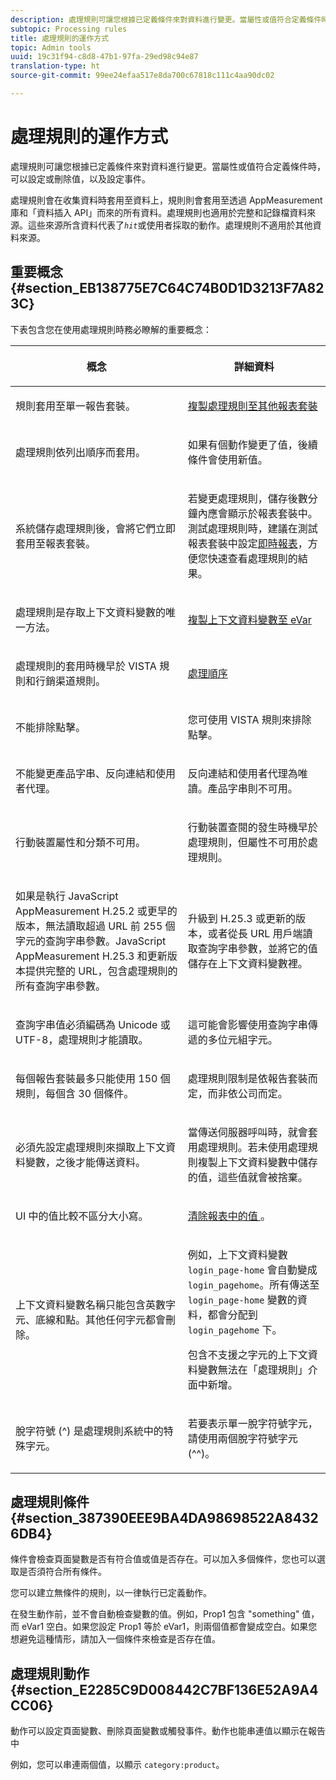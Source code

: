 ```yaml
---
description: 處理規則可讓您根據已定義條件來對資料進行變更。當屬性或值符合定義條件時，可以設定或刪除值，以及設定事件。
subtopic: Processing rules
title: 處理規則的運作方式
topic: Admin tools
uuid: 19c31f94-c8d8-47b1-97fa-29ed98c94e87
translation-type: ht
source-git-commit: 99ee24efaa517e8da700c67818c111c4aa90dc02

---
```



# 處理規則的運作方式

處理規則可讓您根據已定義條件來對資料進行變更。當屬性或值符合定義條件時，可以設定或刪除值，以及設定事件。

處理規則會在收集資料時套用至資料上，規則則會套用至透過 AppMeasurement 庫和「資料插入 API」而來的所有資料。處理規則也適用於完整和記錄檔資料來源。這些來源所含資料代表了&#x200B;*`hit`*&#x200B;或使用者採取的動作。處理規則不適用於其他資料來源。

## 重要概念 {#section_EB138775E7C64C74B0D1D3213F7A823C}

下表包含您在使用處理規則時務必瞭解的重要概念：

<table id="table_287C606AE26E47AA8F737411990ACEB2"> 
 <thead> 
  <tr> 
   <th colname="col1" class="entry"> <p>概念 </p> </th> 
   <th colname="col2" class="entry"> <p>詳細資料 </p> </th> 
  </tr> 
 </thead>
 <tbody> 
  <tr> 
   <td colname="col1"> <p>規則套用至單一報告套裝。 </p> </td> 
   <td colname="col2"> <p> <a href="/help/admin/admin/c-processing-rules/c-processing-rules-configuration/t-processing-rules-copy-to-rs.md"> 複製處理規則至其他報表套裝 </a> </p> </td> 
  </tr> 
  <tr> 
   <td colname="col1"> <p>處理規則依列出順序而套用。 </p> </td> 
   <td colname="col2"> <p>如果有個動作變更了值，後續條件會使用新值。 </p> </td> 
  </tr> 
  <tr> 
   <td colname="col1"> <p>系統儲存處理規則後，會將它們立即套用至報表套裝。 </p> </td> 
   <td colname="col2"> <p>若變更處理規則，儲存後數分鐘內應會顯示於報表套裝中。測試處理規則時，建議在測試報表套裝中設定<a href="/help/admin/admin/realtime/t-realtime-admin.md">即時報表</a>，方便您快速查看處理規則的結果。 </p> </td> 
  </tr> 
  <tr> 
   <td colname="col1"> <p>處理規則是存取上下文資料變數的唯一方法。 </p> </td> 
   <td colname="col2"> <p> <a href="/help/admin/admin/c-processing-rules/processing-rules-examples/processing-rules-copy-context-data.md">複製上下文資料變數至 eVar</a> </p> </td> 
  </tr> 
  <tr> 
   <td colname="col1"> <p>處理規則的套用時機早於 VISTA 規則和行銷渠道規則。 </p> </td> 
   <td colname="col2"> <p> <a href="/help/admin/admin/c-processing-rules/c-processing-rules-configuration/processing-rule-order.md"> 處理順序 </a> </p> </td> 
  </tr> 
  <tr> 
   <td colname="col1"> <p>不能排除點擊。 </p> </td> 
   <td colname="col2"> <p>您可使用 VISTA 規則來排除點擊。 </p> </td> 
  </tr> 
  <tr> 
   <td colname="col1"> <p>不能變更產品字串、反向連結和使用者代理。 </p> </td> 
   <td colname="col2"> <p>反向連結和使用者代理為唯讀。產品字串則不可用。 </p> </td> 
  </tr> 
  <tr> 
   <td colname="col1"> <p>行動裝置屬性和分類不可用。 </p> </td> 
   <td colname="col2"> <p>行動裝置查閱的發生時機早於處理規則，但屬性不可用於處理規則。 </p> </td> 
  </tr> 
  <tr> 
   <td colname="col1"> <p>如果是執行 JavaScript AppMeasurement H.25.2 或更早的版本，無法讀取超過 URL 前 255 個字元的查詢字串參數。JavaScript AppMeasurement H.25.3 和更新版本提供完整的 URL，包含處理規則的所有查詢字串參數。 </p> </td> 
   <td colname="col2"> <p>升級到 H.25.3 或更新的版本，或者從長 URL 用戶端讀取查詢字串參數，並將它的值儲存在上下文資料變數裡。 </p> </td> 
  </tr> 
  <tr> 
   <td colname="col1"> <p>查詢字串值必須編碼為 Unicode 或 UTF-8，處理規則才能讀取。 </p> </td> 
   <td colname="col2"> <p>這可能會影響使用查詢字串傳遞的多位元組字元。 </p> </td> 
  </tr> 
  <tr> 
   <td colname="col1"> <p>每個報告套裝最多只能使用 150 個規則，每個含 30 個條件。 </p> </td> 
   <td colname="col2"> <p>處理規則限制是依報告套裝而定，而非依公司而定。 </p> </td> 
  </tr> 
  <tr> 
   <td colname="col1"> <p>必須先設定處理規則來擷取上下文資料變數，之後才能傳送資料。 </p> </td> 
   <td colname="col2"> <p>當傳送伺服器呼叫時，就會套用處理規則。若未使用處理規則複製上下文資料變數中儲存的值，這些值就會被捨棄。 </p> </td> 
  </tr> 
  <tr> 
   <td colname="col1"> <p>UI 中的值比較不區分大小寫。 </p> </td> 
   <td colname="col2"> <p> <a href="/help/admin/admin/c-processing-rules/processing-rules-examples/clean-up-values-in-a-report.md"> 清除報表中的值 </a>。 </p> </td> 
  </tr> 
  <tr> 
   <td colname="col1"> <p>上下文資料變數名稱只能包含英數字元、底線和點。其他任何字元都會刪除。 </p> </td> 
   <td colname="col2"> <p>例如，上下文資料變數 <code> login_page-home</code> 會自動變成 <code> login_pagehome</code>。所有傳送至 <code> login_page-home</code> 變數的資料，都會分配到 <code> login_pagehome</code> 下。 </p> <p>包含不支援之字元的上下文資料變數無法在「處理規則」介面中新增。 </p> </td> 
  </tr> 
  <tr> 
   <td colname="col1"> <p>脫字符號 (^) 是處理規則系統中的特殊字元。 </p> </td> 
   <td colname="col2"> <p>若要表示單一脫字符號字元，請使用兩個脫字符號字元 (^^)。 </p> </td> 
  </tr> 
 </tbody> 
</table>

## 處理規則條件 {#section_387390EEE9BA4DA98698522A84326DB4}

條件會檢查頁面變數是否有符合值或值是否存在。可以加入多個條件，您也可以選取是否須符合所有條件。

您可以建立無條件的規則，以一律執行已定義動作。

在發生動作前，並不會自動檢查變數的值。例如，Prop1 包含 &quot;something&quot; 值，而 eVar1 空白。如果您設定 Prop1 等於 eVar1，則兩個值都會變成空白。如果您想避免這種情形，請加入一個條件來檢查是否存在值。

## 處理規則動作 {#section_E2285C9D008442C7BF136E52A9A4CC06}

動作可以設定頁面變數、刪除頁面變數或觸發事件。動作也能串連值以顯示在報告中

例如，您可以串連兩個值，以顯示 `category:product`。
